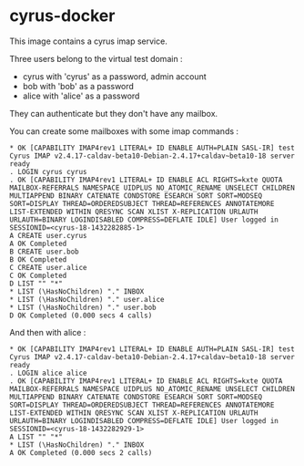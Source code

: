 # cyrus-docker

This image contains a cyrus imap service.

Three users belong to the virtual test domain :

 * cyrus with 'cyrus' as a password, admin account
 * bob with 'bob' as a password
 * alice with 'alice' as a password

They can authenticate but they don't have any mailbox.

You can create some mailboxes with some imap commands :

```
* OK [CAPABILITY IMAP4rev1 LITERAL+ ID ENABLE AUTH=PLAIN SASL-IR] test Cyrus IMAP v2.4.17-caldav-beta10-Debian-2.4.17+caldav~beta10-18 server ready
. LOGIN cyrus cyrus
. OK [CAPABILITY IMAP4rev1 LITERAL+ ID ENABLE ACL RIGHTS=kxte QUOTA MAILBOX-REFERRALS NAMESPACE UIDPLUS NO_ATOMIC_RENAME UNSELECT CHILDREN MULTIAPPEND BINARY CATENATE CONDSTORE ESEARCH SORT SORT=MODSEQ SORT=DISPLAY THREAD=ORDEREDSUBJECT THREAD=REFERENCES ANNOTATEMORE LIST-EXTENDED WITHIN QRESYNC SCAN XLIST X-REPLICATION URLAUTH URLAUTH=BINARY LOGINDISABLED COMPRESS=DEFLATE IDLE] User logged in SESSIONID=<cyrus-18-1432282885-1>
A CREATE user.cyrus
A OK Completed
B CREATE user.bob
B OK Completed
C CREATE user.alice
C OK Completed
D LIST "" "*" 
* LIST (\HasNoChildren) "." INBOX
* LIST (\HasNoChildren) "." user.alice
* LIST (\HasNoChildren) "." user.bob
D OK Completed (0.000 secs 4 calls)
```

And then with alice :

```
* OK [CAPABILITY IMAP4rev1 LITERAL+ ID ENABLE AUTH=PLAIN SASL-IR] test Cyrus IMAP v2.4.17-caldav-beta10-Debian-2.4.17+caldav~beta10-18 server ready
. LOGIN alice alice
. OK [CAPABILITY IMAP4rev1 LITERAL+ ID ENABLE ACL RIGHTS=kxte QUOTA MAILBOX-REFERRALS NAMESPACE UIDPLUS NO_ATOMIC_RENAME UNSELECT CHILDREN MULTIAPPEND BINARY CATENATE CONDSTORE ESEARCH SORT SORT=MODSEQ SORT=DISPLAY THREAD=ORDEREDSUBJECT THREAD=REFERENCES ANNOTATEMORE LIST-EXTENDED WITHIN QRESYNC SCAN XLIST X-REPLICATION URLAUTH URLAUTH=BINARY LOGINDISABLED COMPRESS=DEFLATE IDLE] User logged in SESSIONID=<cyrus-18-1432282929-1>
A LIST "" "*"
* LIST (\HasNoChildren) "." INBOX
A OK Completed (0.000 secs 2 calls)
```
